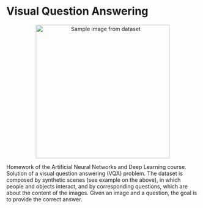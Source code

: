 # Visual Question Answering
<p align="center">
  <img src="https://www.googleapis.com/download/storage/v1/b/kaggle-user-content/o/inbox%2F3311561%2F180591568512ee55bba8b82cd743b7e0%2F11654.png?generation=1608673500821556&alt=media" width="350" title="Sample image from dataset">
</p>
Homework of the Artificial Neural Networks and Deep Learning course. Solution of a visual question answering (VQA) problem. The dataset is composed by synthetic scenes (see example on the above), in which people and objects interact, and by corresponding questions, which are about the content of the images. Given an image and a question, the goal is to provide the correct answer.
